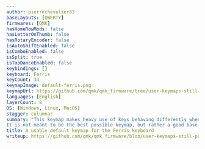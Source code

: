 ```yaml
---
author: pierrechevalier83
baseLayouts: [QWERTY]
firmwares: [QMK]
hasHomeRowMods: false
hasLetterOnThumb: false
hasRotaryEncoder: false
isAutoShiftEnabled: false
isComboEnabled: false
isSplit: true
isTapDanceEnabled: false
keybindings: []
keyboard: Ferris
keyCount: 34
keymapImage: default-ferris.png
keymapUrl: https://github.com/qmk/qmk_firmware/tree/user-keymaps-still-present/keyboards/ferris/keymaps/default
languages: [English]
layerCount: 8
OS: [Windows, Linux, MacOS]
stagger: columnar
summary: "This keymap makes heavy use of keys behaving differently when tapped and held, so that all the keys one may need remain accessible despite the low number of thumb keys.
It is not meant to be the best possible keymap, but rather a good base on which to build a keymap that works for you."
title: A usable default keymap for the Ferris keyboard
writeup: https://github.com/qmk/qmk_firmware/blob/user-keymaps-still-present/keyboards/ferris/keymaps/default/readme.md
---
```

